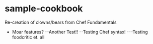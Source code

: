 # sample-cookbook

Re-creation of clowns/bears from Chef Fundamentals
- Moar features?
--Another Test!!
--Testing Chef syntax!
---Testing foodcritic et. all